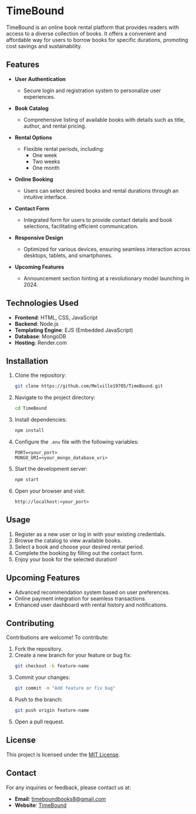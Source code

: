 # TimeBound

TimeBound is an online book rental platform that provides readers with access to a diverse collection of books. It offers a convenient and affordable way for users to borrow books for specific durations, promoting cost savings and sustainability.

## Features

- **User Authentication**
  - Secure login and registration system to personalize user experiences.

- **Book Catalog**
  - Comprehensive listing of available books with details such as title, author, and rental pricing.

- **Rental Options**
  - Flexible rental periods, including:
    - One week
    - Two weeks
    - One month

- **Online Booking**
  - Users can select desired books and rental durations through an intuitive interface.

- **Contact Form**
  - Integrated form for users to provide contact details and book selections, facilitating efficient communication.

- **Responsive Design**
  - Optimized for various devices, ensuring seamless interaction across desktops, tablets, and smartphones.

- **Upcoming Features**
  - Announcement section hinting at a revolutionary model launching in 2024.

## Technologies Used

- **Frontend**: HTML, CSS, JavaScript
- **Backend**: Node.js
- **Templating Engine**: EJS (Embedded JavaScript)
- **Database**: MongoDB
- **Hosting**: Render.com

## Installation

1. Clone the repository:
   ```bash
   git clone https://github.com/Melville19705/TimeBound.git
   ```

2. Navigate to the project directory:
   ```bash
   cd TimeBound
   ```

3. Install dependencies:
   ```bash
   npm install
   ```

4. Configure the `.env` file with the following variables:
   ```env
   PORT=<your_port>
   MONGO_URI=<your_mongo_database_uri>
   ```

5. Start the development server:
   ```bash
   npm start
   ```

6. Open your browser and visit:
   ```
   http://localhost:<your_port>
   ```

## Usage

1. Register as a new user or log in with your existing credentials.
2. Browse the catalog to view available books.
3. Select a book and choose your desired rental period.
4. Complete the booking by filling out the contact form.
5. Enjoy your book for the selected duration!

## Upcoming Features

- Advanced recommendation system based on user preferences.
- Online payment integration for seamless transactions.
- Enhanced user dashboard with rental history and notifications.

## Contributing

Contributions are welcome! To contribute:
1. Fork the repository.
2. Create a new branch for your feature or bug fix:
   ```bash
   git checkout -b feature-name
   ```
3. Commit your changes:
   ```bash
   git commit -m "Add feature or fix bug"
   ```
4. Push to the branch:
   ```bash
   git push origin feature-name
   ```
5. Open a pull request.

## License

This project is licensed under the [MIT License](LICENSE).

## Contact

For any inquiries or feedback, please contact us at:
- **Email**: timeboundbooks8@gmail.com
- **Website**: [TimeBound](https://timebound.onrender.com/)
